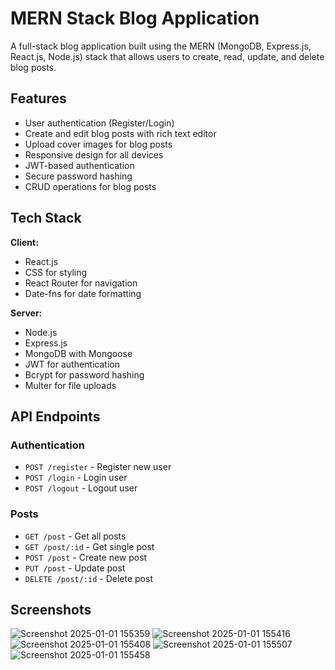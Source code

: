 # MERN Stack Blog Application

A full-stack blog application built using the MERN (MongoDB, Express.js, React.js, Node.js) stack that allows users to create, read, update, and delete blog posts.

## Features

- User authentication (Register/Login)
- Create and edit blog posts with rich text editor
- Upload cover images for blog posts
- Responsive design for all devices
- JWT-based authentication
- Secure password hashing
- CRUD operations for blog posts

## Tech Stack

**Client:** 
- React.js
- CSS for styling
- React Router for navigation
- Date-fns for date formatting

**Server:** 
- Node.js
- Express.js
- MongoDB with Mongoose
- JWT for authentication
- Bcrypt for password hashing
- Multer for file uploads

## API Endpoints

### Authentication
- `POST /register` - Register new user
- `POST /login` - Login user
- `POST /logout` - Logout user

### Posts
- `GET /post` - Get all posts
- `GET /post/:id` - Get single post
- `POST /post` - Create new post
- `PUT /post` - Update post
- `DELETE /post/:id` - Delete post

## Screenshots

![Screenshot 2025-01-01 155359](https://github.com/user-attachments/assets/fb0accc2-06ab-4dab-a038-465a3363cd94)
![Screenshot 2025-01-01 155416](https://github.com/user-attachments/assets/62347bf4-6a6b-4367-b4bb-16022e48c672)
![Screenshot 2025-01-01 155408](https://github.com/user-attachments/assets/7cfc669d-0abf-412e-a256-0b8250b22e9b)
![Screenshot 2025-01-01 155507](https://github.com/user-attachments/assets/6084080d-39a4-46f9-9f94-399c4fec8096)
![Screenshot 2025-01-01 155458](https://github.com/user-attachments/assets/3049f371-e808-489c-9e70-c83b4914c944)



